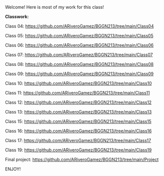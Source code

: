 Welcome! Here is most of my work for this class!


**Classwork:**



Class 04: https://github.com/ARiveroGamez/BGGN213/tree/main/Class04


Class 05: https://github.com/ARiveroGamez/BGGN213/tree/main/Class05


Class 06: https://github.com/ARiveroGamez/BGGN213/tree/main/Class06


Class 07: https://github.com/ARiveroGamez/BGGN213/tree/main/Class07


Class 08: https://github.com/ARiveroGamez/BGGN213/tree/main/Class08


Class 09: https://github.com/ARiveroGamez/BGGN213/tree/main/Class09


Class 10: https://github.com/ARiveroGamez/BGGN213/tree/main/Class10


Class 11: https://github.com/ARiveroGamez/BGGN213/tree/main/Class11


Class 12: https://github.com/ARiveroGamez/BGGN213/tree/main/Class12


Class 13: https://github.com/ARiveroGamez/BGGN213/tree/main/Class13


Class 15: https://github.com/ARiveroGamez/BGGN213/tree/main/Class15


Class 16: https://github.com/ARiveroGamez/BGGN213/tree/main/Class16


Class 17: https://github.com/ARiveroGamez/BGGN213/tree/main/Class17


Class 19: https://github.com/ARiveroGamez/BGGN213/tree/main/Class19


Final project: https://github.com/ARiveroGamez/BGGN213/tree/main/Project



ENJOY!
